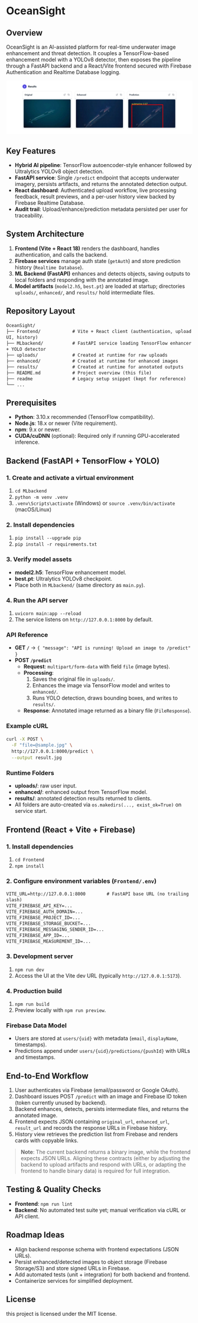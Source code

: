 # OceanSight

## Overview
OceanSight is an AI-assisted platform for real-time underwater image enhancement and threat detection. It couples a TensorFlow-based enhancement model with a YOLOv8 detector, then exposes the pipeline through a FastAPI backend and a React/Vite frontend secured with Firebase Authentication and Realtime Database logging.

![OceanSight processing demo](./Frontend/public/Demo.jpg)

## Key Features
- **Hybrid AI pipeline**: TensorFlow autoencoder-style enhancer followed by Ultralytics YOLOv8 object detection.
- **FastAPI service**: Single `/predict` endpoint that accepts underwater imagery, persists artifacts, and returns the annotated detection output.
- **React dashboard**: Authenticated upload workflow, live processing feedback, result previews, and a per-user history view backed by Firebase Realtime Database.
- **Audit trail**: Upload/enhance/prediction metadata persisted per user for traceability.

## System Architecture
1. **Frontend (Vite + React 18)** renders the dashboard, handles authentication, and calls the backend.
2. **Firebase services** manage auth state (`getAuth`) and store prediction history (`Realtime Database`).
3. **ML Backend (FastAPI)** enhances and detects objects, saving outputs to local folders and responding with the annotated image.
4. **Model artifacts** (`model2.h5`, `best.pt`) are loaded at startup; directories `uploads/`, `enhanced/`, and `results/` hold intermediate files.

## Repository Layout
```
OceanSight/
├── Frontend/            # Vite + React client (authentication, upload UI, history)
├── MLbackend/           # FastAPI service loading TensorFlow enhancer + YOLO detector
├── uploads/             # Created at runtime for raw uploads
├── enhanced/            # Created at runtime for enhanced images
├── results/             # Created at runtime for annotated outputs
├── README.md            # Project overview (this file)
├── readme               # Legacy setup snippet (kept for reference)
└── ...
```

## Prerequisites
- **Python**: 3.10.x recommended (TensorFlow compatibility).
- **Node.js**: 18.x or newer (Vite requirement).
- **npm**: 9.x or newer.
- **CUDA/cuDNN** (optional): Required only if running GPU-accelerated inference.

## Backend (FastAPI + TensorFlow + YOLO)
### 1. Create and activate a virtual environment
1. `cd MLbackend`
2. `python -m venv .venv`
3. `.venv\Scripts\activate` (Windows) or `source .venv/bin/activate` (macOS/Linux)

### 2. Install dependencies
1. `pip install --upgrade pip`
2. `pip install -r requirements.txt`

### 3. Verify model assets
- **model2.h5**: TensorFlow enhancement model.
- **best.pt**: Ultralytics YOLOv8 checkpoint.
- Place both in `MLbackend/` (same directory as `main.py`).

### 4. Run the API server
1. `uvicorn main:app --reload`
2. The service listens on `http://127.0.0.1:8000` by default.

### API Reference
- **GET `/`** → `{ "message": "API is running! Upload an image to /predict" }`
- **POST `/predict`**
  - **Request**: `multipart/form-data` with field `file` (image bytes).
  - **Processing**:
    1. Saves the original file in `uploads/`.
    2. Enhances the image via TensorFlow model and writes to `enhanced/`.
    3. Runs YOLO detection, draws bounding boxes, and writes to `results/`.
  - **Response**: Annotated image returned as a binary file (`FileResponse`).

### Example cURL
```bash
curl -X POST \
  -F "file=@sample.jpg" \
  http://127.0.0.1:8000/predict \
  --output result.jpg
```

### Runtime Folders
- **uploads/**: raw user input.
- **enhanced/**: enhanced output from TensorFlow model.
- **results/**: annotated detection results returned to clients.
- All folders are auto-created via `os.makedirs(..., exist_ok=True)` on service start.

## Frontend (React + Vite + Firebase)
### 1. Install dependencies
1. `cd Frontend`
2. `npm install`

### 2. Configure environment variables (`Frontend/.env`)
```
VITE_URL=http://127.0.0.1:8000        # FastAPI base URL (no trailing slash)
VITE_FIREBASE_API_KEY=...
VITE_FIREBASE_AUTH_DOMAIN=...
VITE_FIREBASE_PROJECT_ID=...
VITE_FIREBASE_STORAGE_BUCKET=...
VITE_FIREBASE_MESSAGING_SENDER_ID=...
VITE_FIREBASE_APP_ID=...
VITE_FIREBASE_MEASUREMENT_ID=...
```

### 3. Development server
1. `npm run dev`
2. Access the UI at the Vite dev URL (typically `http://127.0.0.1:5173`).

### 4. Production build
1. `npm run build`
2. Preview locally with `npm run preview`.

### Firebase Data Model
- Users are stored at `users/{uid}` with metadata (`email`, `displayName`, timestamps).
- Predictions append under `users/{uid}/predictions/{pushId}` with URLs and timestamps.

## End-to-End Workflow
1. User authenticates via Firebase (email/password or Google OAuth).
2. Dashboard issues POST `/predict` with an image and Firebase ID token (token currently unused by backend).
3. Backend enhances, detects, persists intermediate files, and returns the annotated image.
4. Frontend expects JSON containing `original_url`, `enhanced_url`, `result_url` and records the response URLs in Firebase history.
5. History view retrieves the prediction list from Firebase and renders cards with copyable links.

> **Note**: The current backend returns a binary image, while the frontend expects JSON URLs. Aligning these contracts (either by adjusting the backend to upload artifacts and respond with URLs, or adapting the frontend to handle binary data) is required for full integration.

## Testing & Quality Checks
- **Frontend**: `npm run lint`
- **Backend**: No automated test suite yet; manual verification via cURL or API client.



## Roadmap Ideas
- Align backend response schema with frontend expectations (JSON URLs).
- Persist enhanced/detected images to object storage (Firebase Storage/S3) and store signed URLs in Firebase.
- Add automated tests (unit + integration) for both backend and frontend.
- Containerize services for simplified deployment.

## License
this project is licensed under the MIT license. 